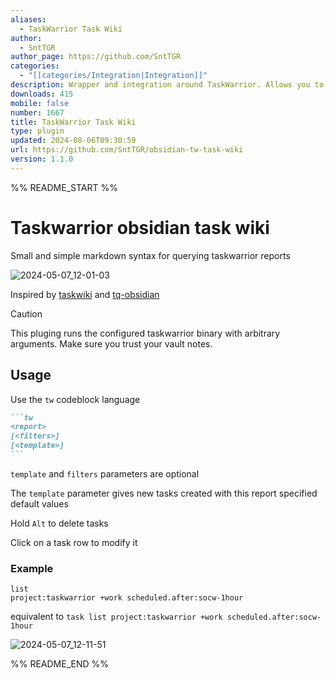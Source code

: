 ```yaml
---
aliases:
  - TaskWarrior Task Wiki
author:
  - SntTGR
author_page: https://github.com/SntTGR
categories:
  - "[[categories/Integration|Integration]]"
description: Wrapper and integration around TaskWarrior. Allows you to view and edit tasks in your TaskWarrior database as tables.
downloads: 415
mobile: false
number: 1667
title: TaskWarrior Task Wiki
type: plugin
updated: 2024-08-06T09:30:59
url: https://github.com/SntTGR/obsidian-tw-task-wiki
version: 1.1.0
---
```


%% README_START %%

# Taskwarrior obsidian task wiki

Small and simple markdown syntax for querying taskwarrior reports

![2024-05-07_12-01-03](https://github.com/SntTGR/obsidian-taskwarrior/assets/30510907/2c436c80-c39b-4546-acd1-ceb96ddc4d51)

Inspired by [taskwiki](https://github.com/tools-life/taskwiki) and [tq-obsidian](https://github.com/tgrosinger/tq-obsidian)

> [!Caution]
> This pluging runs the configured taskwarrior binary with arbitrary arguments. Make sure you trust your vault notes.

## Usage

Use the `tw` codeblock language

````markdown
```tw
<report>
[<filters>]
[<template>]
```
````

`template` and `filters` parameters are optional

The `template` parameter gives new tasks created with this report specified default values

Hold `Alt` to delete tasks

Click on a task row to modify it

### Example

```tw
list
project:taskwarrior +work scheduled.after:socw-1hour
```
equivalent to `task list project:taskwarrior +work scheduled.after:socw-1hour`

![2024-05-07_12-11-51](https://github.com/SntTGR/obsidian-taskwarrior/assets/30510907/a4786407-ed92-4acd-9847-8af00c97bca1)


%% README_END %%